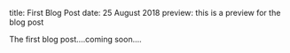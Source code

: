 title: First Blog Post
date: 25 August 2018
preview: this is a preview for the blog post 

The first blog post....coming soon....